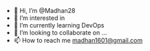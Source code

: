 - 👋 Hi, I’m @Madhan28
- 👀 I’m interested in 
- 🌱 I’m currently learning DevOps
- 💞️ I’m looking to collaborate on ...
- 📫 How to reach me madhan1601@gmail.com


<!---
Madhan28/Madhan28 is a ✨ special ✨ repository because its `README.md` (this file) appears on your GitHub profile.
You can click the Preview link to take a look at your changes.
--->
